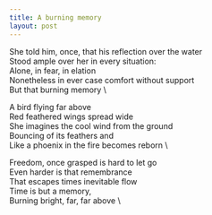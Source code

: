 ```yaml
---
title: A burning memory
layout: post
---
```


She told him, once, that his reflection over the water \
Stood ample over her in every situation: \
Alone, in fear, in elation \
Nonetheless in ever case comfort without support \
But that burning memory \

A bird flying far above \
Red feathered wings spread wide \
She imagines the cool wind from the ground \
Bouncing of its feathers and \
Like a phoenix in the fire becomes reborn \

Freedom, once grasped is hard to let go \
Even harder is that remembrance \
That escapes times inevitable flow \
Time is but a memory, \
Burning bright, far, far above \
